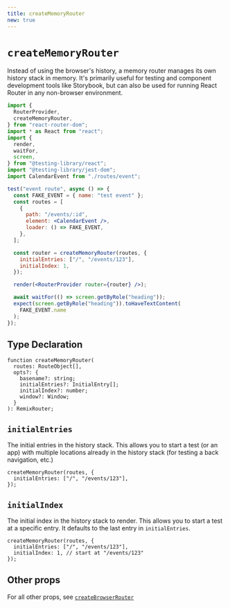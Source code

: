 ```yaml
---
title: createMemoryRouter
new: true
---
```


# `createMemoryRouter`

Instead of using the browser's history, a memory router manages its own history stack in memory. It's primarily useful for testing and component development tools like Storybook, but can also be used for running React Router in any non-browser environment.

```jsx lines=[2-3,24-27]
import {
  RouterProvider,
  createMemoryRouter,
} from "react-router-dom";
import * as React from "react";
import {
  render,
  waitFor,
  screen,
} from "@testing-library/react";
import "@testing-library/jest-dom";
import CalendarEvent from "./routes/event";

test("event route", async () => {
  const FAKE_EVENT = { name: "test event" };
  const routes = [
    {
      path: "/events/:id",
      element: <CalendarEvent />,
      loader: () => FAKE_EVENT,
    },
  ];

  const router = createMemoryRouter(routes, {
    initialEntries: ["/", "/events/123"],
    initialIndex: 1,
  });

  render(<RouterProvider router={router} />);

  await waitFor(() => screen.getByRole("heading"));
  expect(screen.getByRole("heading")).toHaveTextContent(
    FAKE_EVENT.name
  );
});
```

## Type Declaration

```tsx
function createMemoryRouter(
  routes: RouteObject[],
  opts?: {
    basename?: string;
    initialEntries?: InitialEntry[];
    initialIndex?: number;
    window?: Window;
  }
): RemixRouter;
```

## `initialEntries`

The initial entries in the history stack. This allows you to start a test (or an app) with multiple locations already in the history stack (for testing a back navigation, etc.)

```tsx
createMemoryRouter(routes, {
  initialEntries: ["/", "/events/123"],
});
```

## `initialIndex`

The initial index in the history stack to render. This allows you to start a test at a specific entry. It defaults to the last entry in `initialEntries`.

```tsx lines=[3]
createMemoryRouter(routes, {
  initialEntries: ["/", "/events/123"],
  initialIndex: 1, // start at "/events/123"
});
```

## Other props

For all other props, see [`createBrowserRouter`][createbrowserrouter]

[createbrowserrouter]: ./create-browser-router

